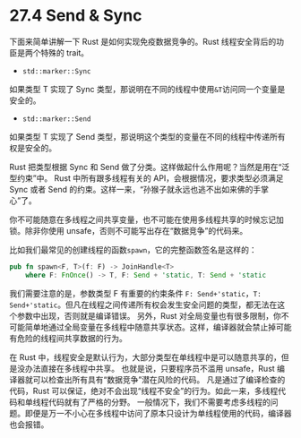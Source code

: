 # 27.4 Send & Sync

下面来简单讲解一下 Rust 是如何实现免疫数据竞争的。Rust 线程安全背后的功臣是两个特殊的 trait。

* `std::marker::Sync`

如果类型 T 实现了 Sync 类型，那说明在不同的线程中使用`&T`访问同一个变量是安全的。

* `std::marker::Send`

如果类型 T 实现了 Send 类型，那说明这个类型的变量在不同的线程中传递所有权是安全的。

Rust 把类型根据 Sync 和 Send 做了分类。这样做起什么作用呢？当然是用在“泛型约束”中。
Rust 中所有跟多线程有关的 API，会根据情况，要求类型必须满足 Sync 或者 Send 的约束。这样一来，“孙猴子就永远也逃不出如来佛的手掌心”了。

你不可能随意在多线程之间共享变量，也不可能在使用多线程共享的时候忘记加锁。除非你使用 unsafe，否则不可能写出存在“数据竞争”的代码来。

比如我们最常见的创建线程的函数`spawn`，它的完整函数签名是这样的：

```rust
pub fn spawn<F, T>(f: F) -> JoinHandle<T>
    where F: FnOnce() -> T, F: Send + 'static, T: Send + 'static
```

我们需要注意的是，参数类型 F 有重要的约束条件 `F: Send+'static`，`T: Send+'static`。但凡在线程之间传递所有权会发生安全问题的类型，都无法在这个参数中出现，否则就是编译错误。
另外，Rust 对全局变量也有很多限制，你不可能简单地通过全局变量在多线程中随意共享状态。这样，编译器就会禁止掉可能有危险的线程间共享数据的行为。

在 Rust 中，线程安全是默认行为，大部分类型在单线程中是可以随意共享的，但是没办法直接在多线程中共享。
也就是说，只要程序员不滥用 unsafe，Rust 编译器就可以检查出所有具有“数据竞争”潜在风险的代码。
凡是通过了编译检查的代码，Rust 可以保证，绝对不会出现“线程不安全”的行为。如此一来，多线程代码和单线程代码就有了严格的分野。
一般情况下，我们不需要考虑多线程的问题。即便是万一不小心在多线程中访问了原本只设计为单线程使用的代码，编译器也会报错。
